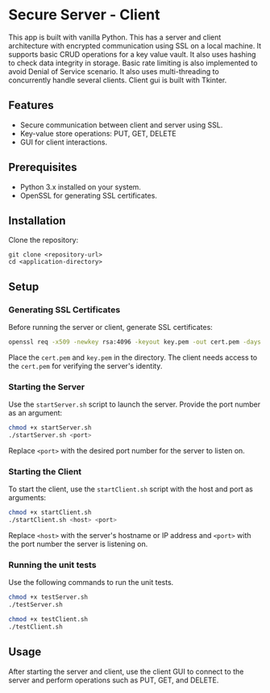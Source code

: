 # Secure Server - Client

This app is built with vanilla Python. This has a server and client architecture with encrypted communication using SSL on a local machine. It supports basic CRUD operations for a key value vault. It also uses hashing to check data integrity in storage. Basic rate limiting is also implemented to avoid Denial of Service scenario. It also uses multi-threading to concurrently handle several clients. Client gui is built with Tkinter.

## Features

-   Secure communication between client and server using SSL.
-   Key-value store operations: PUT, GET, DELETE
-   GUI for client interactions.

## Prerequisites

-   Python 3.x installed on your system.
-   OpenSSL for generating SSL certificates.

## Installation

Clone the repository:

```
git clone <repository-url>
cd <application-directory>
```

## Setup

### Generating SSL Certificates

Before running the server or client, generate SSL certificates:

```bash
openssl req -x509 -newkey rsa:4096 -keyout key.pem -out cert.pem -days 365 -nodes
```

Place the `cert.pem` and `key.pem` in the directory. The client needs access to the `cert.pem` for verifying the server's identity.

### Starting the Server

Use the `startServer.sh` script to launch the server. Provide the port number as an argument:

```bash
chmod +x startServer.sh
./startServer.sh <port>
```

Replace `<port>` with the desired port number for the server to listen on.

### Starting the Client

To start the client, use the `startClient.sh` script with the host and port as arguments:

```bash
chmod +x startClient.sh
./startClient.sh <host> <port>
```

Replace `<host>` with the server's hostname or IP address and `<port>` with the port number the server is listening on.

### Running the unit tests

Use the following commands to run the unit tests.

```bash
chmod +x testServer.sh
./testServer.sh
```

```bash
chmod +x testClient.sh
./testClient.sh
```

## Usage

After starting the server and client, use the client GUI to connect to the server and perform operations such as PUT, GET, and DELETE.
